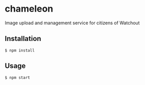 # chameleon
Image upload and management service for citizens of Watchout

## Installation
```
$ npm install
```

## Usage
``` 
$ npm start
```

